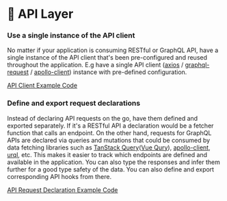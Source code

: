 # 📡 API Layer

### Use a single instance of the API client

No matter if your application is consuming RESTful or GraphQL API, have a single instance of the API client that's been pre-configured and reused throughout the application. E.g have a single API client ([axios](https://github.com/axios/axios) / [graphql-request](https://github.com/prisma-labs/graphql-request) / [apollo-client](https://www.apollographql.com/docs/react/)) instance with pre-defined configuration.

[API Client Example Code](../src/lib/axios.ts)

### Define and export request declarations

Instead of declaring API requests on the go, have them defined and exported separately. If it's a RESTful API a declaration would be a fetcher function that calls an endpoint. On the other hand, requests for GraphQL APIs are declared via queries and mutations that could be consumed by data fetching libraries such as [TanStack Query](https://tanstack.com/query/v4)([Vue Qury](https://tanstack.com/query/v4/docs/adapters/vue-query)), [apollo-client](https://apollo.vuejs.org/), [urql](https://formidable.com/open-source/urql/), etc. This makes it easier to track which endpoints are defined and available in the application. You can also type the responses and infer them further for a good type safety of the data. You can also define and export corresponding API hooks from there.

[API Request Declaration Example Code](../src/features/discussions/api/getDiscussions.ts)
